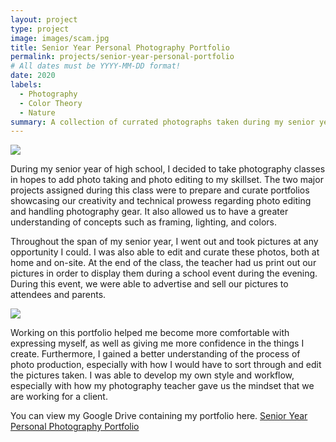 ```yaml
---
layout: project
type: project
image: images/scam.jpg
title: Senior Year Personal Photography Portfolio
permalink: projects/senior-year-personal-portfolio
# All dates must be YYYY-MM-DD format!
date: 2020
labels:
  - Photography
  - Color Theory
  - Nature
summary: A collection of currated photographs taken during my senior year of high school.
---
```


<img class="ui medium right floated rounded image" src="../images/mint-cherry.jpg">

During my senior year of high school, I decided to take photography classes in hopes to add photo taking and photo editing to my skillset. The two major projects assigned during this class were to prepare and curate portfolios showcasing our creativity and technical prowess regarding photo editing and handling photography gear. It also allowed us to have a greater understanding of concepts such as framing, lighting, and colors.

Throughout the span of my senior year, I went out and took pictures at any opportunity I could. I was also able to edit and curate these photos, both at home and on-site. At the end of the class, the teacher had us print out our pictures in order to display them during a school event during the evening. During this event, we were able to advertise and sell our pictures to attendees and parents.

<img class="ui medium left floated rounded image" src="../images/sunflower.jpg">

Working on this portfolio helped me become more comfortable with expressing myself, as well as giving me more confidence in the things I create. Furthermore, I gained a better understanding of the process of photo production, especially with how I would have to sort through and edit the pictures taken. I was able to develop my own style and workflow, especially with how my photography teacher gave us the mindset that we are working for a client.

You can view my Google Drive containing my portfolio here. [Senior Year Personal Photography Portfolio](https://drive.google.com/drive/folders/1uu-iY5TdTb0cnrg9g2D-U08X_8IujBav?usp=sharing)
